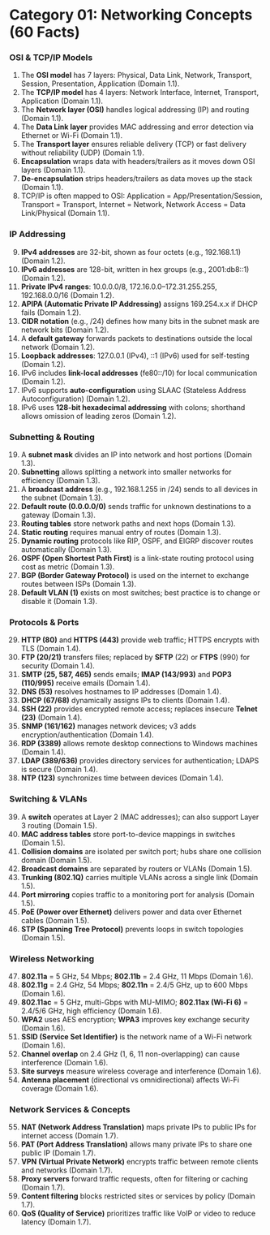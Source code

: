 # Category 01: Networking Concepts (60 Facts)

### OSI & TCP/IP Models
1. The **OSI model** has 7 layers: Physical, Data Link, Network, Transport, Session, Presentation, Application (Domain 1.1).  
2. The **TCP/IP model** has 4 layers: Network Interface, Internet, Transport, Application (Domain 1.1).  
3. The **Network layer (OSI)** handles logical addressing (IP) and routing (Domain 1.1).  
4. The **Data Link layer** provides MAC addressing and error detection via Ethernet or Wi-Fi (Domain 1.1).  
5. The **Transport layer** ensures reliable delivery (TCP) or fast delivery without reliability (UDP) (Domain 1.1).  
6. **Encapsulation** wraps data with headers/trailers as it moves down OSI layers (Domain 1.1).  
7. **De-encapsulation** strips headers/trailers as data moves up the stack (Domain 1.1).  
8. TCP/IP is often mapped to OSI: Application = App/Presentation/Session, Transport = Transport, Internet = Network, Network Access = Data Link/Physical (Domain 1.1).  

### IP Addressing
9. **IPv4 addresses** are 32-bit, shown as four octets (e.g., 192.168.1.1) (Domain 1.2).  
10. **IPv6 addresses** are 128-bit, written in hex groups (e.g., 2001:db8::1) (Domain 1.2).  
11. **Private IPv4 ranges**: 10.0.0.0/8, 172.16.0.0–172.31.255.255, 192.168.0.0/16 (Domain 1.2).  
12. **APIPA (Automatic Private IP Addressing)** assigns 169.254.x.x if DHCP fails (Domain 1.2).  
13. **CIDR notation** (e.g., /24) defines how many bits in the subnet mask are network bits (Domain 1.2).  
14. A **default gateway** forwards packets to destinations outside the local network (Domain 1.2).  
15. **Loopback addresses**: 127.0.0.1 (IPv4), ::1 (IPv6) used for self-testing (Domain 1.2).  
16. IPv6 includes **link-local addresses** (fe80::/10) for local communication (Domain 1.2).  
17. IPv6 supports **auto-configuration** using SLAAC (Stateless Address Autoconfiguration) (Domain 1.2).  
18. IPv6 uses **128-bit hexadecimal addressing** with colons; shorthand allows omission of leading zeros (Domain 1.2).  

### Subnetting & Routing
19. A **subnet mask** divides an IP into network and host portions (Domain 1.3).  
20. **Subnetting** allows splitting a network into smaller networks for efficiency (Domain 1.3).  
21. A **broadcast address** (e.g., 192.168.1.255 in /24) sends to all devices in the subnet (Domain 1.3).  
22. **Default route (0.0.0.0/0)** sends traffic for unknown destinations to a gateway (Domain 1.3).  
23. **Routing tables** store network paths and next hops (Domain 1.3).  
24. **Static routing** requires manual entry of routes (Domain 1.3).  
25. **Dynamic routing** protocols like RIP, OSPF, and EIGRP discover routes automatically (Domain 1.3).  
26. **OSPF (Open Shortest Path First)** is a link-state routing protocol using cost as metric (Domain 1.3).  
27. **BGP (Border Gateway Protocol)** is used on the internet to exchange routes between ISPs (Domain 1.3).  
28. **Default VLAN (1)** exists on most switches; best practice is to change or disable it (Domain 1.3).  

### Protocols & Ports
29. **HTTP (80)** and **HTTPS (443)** provide web traffic; HTTPS encrypts with TLS (Domain 1.4).  
30. **FTP (20/21)** transfers files; replaced by **SFTP** (22) or **FTPS** (990) for security (Domain 1.4).  
31. **SMTP (25, 587, 465)** sends emails; **IMAP (143/993)** and **POP3 (110/995)** receive emails (Domain 1.4).  
32. **DNS (53)** resolves hostnames to IP addresses (Domain 1.4).  
33. **DHCP (67/68)** dynamically assigns IPs to clients (Domain 1.4).  
34. **SSH (22)** provides encrypted remote access; replaces insecure **Telnet (23)** (Domain 1.4).  
35. **SNMP (161/162)** manages network devices; v3 adds encryption/authentication (Domain 1.4).  
36. **RDP (3389)** allows remote desktop connections to Windows machines (Domain 1.4).  
37. **LDAP (389/636)** provides directory services for authentication; LDAPS is secure (Domain 1.4).  
38. **NTP (123)** synchronizes time between devices (Domain 1.4).  

### Switching & VLANs
39. A **switch** operates at Layer 2 (MAC addresses); can also support Layer 3 routing (Domain 1.5).  
40. **MAC address tables** store port-to-device mappings in switches (Domain 1.5).  
41. **Collision domains** are isolated per switch port; hubs share one collision domain (Domain 1.5).  
42. **Broadcast domains** are separated by routers or VLANs (Domain 1.5).  
43. **Trunking (802.1Q)** carries multiple VLANs across a single link (Domain 1.5).  
44. **Port mirroring** copies traffic to a monitoring port for analysis (Domain 1.5).  
45. **PoE (Power over Ethernet)** delivers power and data over Ethernet cables (Domain 1.5).  
46. **STP (Spanning Tree Protocol)** prevents loops in switch topologies (Domain 1.5).  

### Wireless Networking
47. **802.11a** = 5 GHz, 54 Mbps; **802.11b** = 2.4 GHz, 11 Mbps (Domain 1.6).  
48. **802.11g** = 2.4 GHz, 54 Mbps; **802.11n** = 2.4/5 GHz, up to 600 Mbps (Domain 1.6).  
49. **802.11ac** = 5 GHz, multi-Gbps with MU-MIMO; **802.11ax (Wi-Fi 6)** = 2.4/5/6 GHz, high efficiency (Domain 1.6).  
50. **WPA2** uses AES encryption; **WPA3** improves key exchange security (Domain 1.6).  
51. **SSID (Service Set Identifier)** is the network name of a Wi-Fi network (Domain 1.6).  
52. **Channel overlap** on 2.4 GHz (1, 6, 11 non-overlapping) can cause interference (Domain 1.6).  
53. **Site surveys** measure wireless coverage and interference (Domain 1.6).  
54. **Antenna placement** (directional vs omnidirectional) affects Wi-Fi coverage (Domain 1.6).  

### Network Services & Concepts
55. **NAT (Network Address Translation)** maps private IPs to public IPs for internet access (Domain 1.7).  
56. **PAT (Port Address Translation)** allows many private IPs to share one public IP (Domain 1.7).  
57. **VPN (Virtual Private Network)** encrypts traffic between remote clients and networks (Domain 1.7).  
58. **Proxy servers** forward traffic requests, often for filtering or caching (Domain 1.7).  
59. **Content filtering** blocks restricted sites or services by policy (Domain 1.7).  
60. **QoS (Quality of Service)** prioritizes traffic like VoIP or video to reduce latency (Domain 1.7).  
